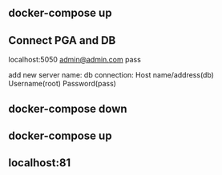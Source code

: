 ## docker-compose up

## Connect PGA and DB

localhost:5050
admin@admin.com
pass

add new server
name: db
connection: Host name/address(db)         Username(root)      Password(pass)

## docker-compose down

## docker-compose up

## localhost:81
